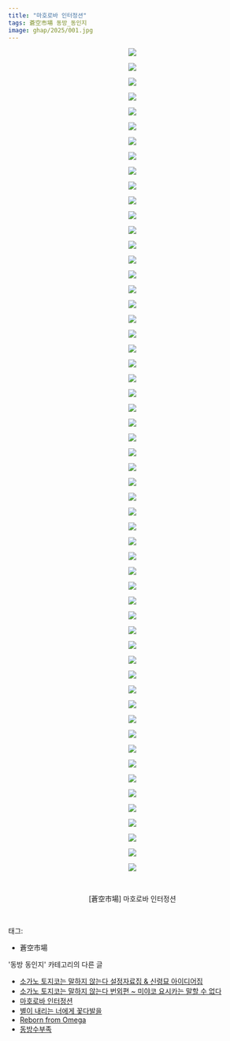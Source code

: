 ```yaml
---
title: "마호로바 인터정션"
tags: 蒼空市場 동방_동인지
image: ghap/2025/001.jpg
---
```

<div class="article">
<p style="text-align: center; clear: none; float: none;"><img src="{{ site.nasurl }}/ghap/2025/001.jpg"/></p>
<p style="text-align: center; clear: none; float: none;"><img src="{{ site.nasurl }}/ghap/2025/002.jpg"/></p>
<p style="text-align: center; clear: none; float: none;"><img src="{{ site.nasurl }}/ghap/2025/003.jpg"/></p>
<p style="text-align: center; clear: none; float: none;"><img src="{{ site.nasurl }}/ghap/2025/004.jpg"/></p>
<p style="text-align: center; clear: none; float: none;"><img src="{{ site.nasurl }}/ghap/2025/005.jpg"/></p>
<p style="text-align: center; clear: none; float: none;"><img src="{{ site.nasurl }}/ghap/2025/006.jpg"/></p>
<p style="text-align: center; clear: none; float: none;"><img src="{{ site.nasurl }}/ghap/2025/007.jpg"/></p>
<p style="text-align: center; clear: none; float: none;"><img src="{{ site.nasurl }}/ghap/2025/008.jpg"/></p>
<p style="text-align: center; clear: none; float: none;"><img src="{{ site.nasurl }}/ghap/2025/009.jpg"/></p>
<p style="text-align: center; clear: none; float: none;"><img src="{{ site.nasurl }}/ghap/2025/010.jpg"/></p>
<p style="text-align: center; clear: none; float: none;"><img src="{{ site.nasurl }}/ghap/2025/011.jpg"/></p>
<p style="text-align: center; clear: none; float: none;"><img src="{{ site.nasurl }}/ghap/2025/012.jpg"/></p>
<p style="text-align: center; clear: none; float: none;"><img src="{{ site.nasurl }}/ghap/2025/013.jpg"/></p>
<p style="text-align: center; clear: none; float: none;"><img src="{{ site.nasurl }}/ghap/2025/014.jpg"/></p>
<p style="text-align: center; clear: none; float: none;"><img src="{{ site.nasurl }}/ghap/2025/015.jpg"/></p>
<p style="text-align: center; clear: none; float: none;"><img src="{{ site.nasurl }}/ghap/2025/016.jpg"/></p>
<p style="text-align: center; clear: none; float: none;"><img src="{{ site.nasurl }}/ghap/2025/017.jpg"/></p>
<p style="text-align: center; clear: none; float: none;"><img src="{{ site.nasurl }}/ghap/2025/018.jpg"/></p>
<p style="text-align: center; clear: none; float: none;"><img src="{{ site.nasurl }}/ghap/2025/019.jpg"/></p>
<p style="text-align: center; clear: none; float: none;"><img src="{{ site.nasurl }}/ghap/2025/020.jpg"/></p>
<p style="text-align: center; clear: none; float: none;"><img src="{{ site.nasurl }}/ghap/2025/021.jpg"/></p>
<p style="text-align: center; clear: none; float: none;"><img src="{{ site.nasurl }}/ghap/2025/022.jpg"/></p>
<p style="text-align: center; clear: none; float: none;"><img src="{{ site.nasurl }}/ghap/2025/023.jpg"/></p>
<p style="text-align: center; clear: none; float: none;"><img src="{{ site.nasurl }}/ghap/2025/024.jpg"/></p>
<p style="text-align: center; clear: none; float: none;"><img src="{{ site.nasurl }}/ghap/2025/025.jpg"/></p>
<p style="text-align: center; clear: none; float: none;"><img src="{{ site.nasurl }}/ghap/2025/026.jpg"/></p>
<p style="text-align: center; clear: none; float: none;"><img src="{{ site.nasurl }}/ghap/2025/027.jpg"/></p>
<p style="text-align: center; clear: none; float: none;"><img src="{{ site.nasurl }}/ghap/2025/028.jpg"/></p>
<p style="text-align: center; clear: none; float: none;"><img src="{{ site.nasurl }}/ghap/2025/029.jpg"/></p>
<p style="text-align: center; clear: none; float: none;"><img src="{{ site.nasurl }}/ghap/2025/030.jpg"/></p>
<p style="text-align: center; clear: none; float: none;"><img src="{{ site.nasurl }}/ghap/2025/031.jpg"/></p>
<p style="text-align: center; clear: none; float: none;"><img src="{{ site.nasurl }}/ghap/2025/032.jpg"/></p>
<p style="text-align: center; clear: none; float: none;"><img src="{{ site.nasurl }}/ghap/2025/033.jpg"/></p>
<p style="text-align: center; clear: none; float: none;"><img src="{{ site.nasurl }}/ghap/2025/034.jpg"/></p>
<p style="text-align: center; clear: none; float: none;"><img src="{{ site.nasurl }}/ghap/2025/035.jpg"/></p>
<p style="text-align: center; clear: none; float: none;"><img src="{{ site.nasurl }}/ghap/2025/036.jpg"/></p>
<p style="text-align: center; clear: none; float: none;"><img src="{{ site.nasurl }}/ghap/2025/037.jpg"/></p>
<p style="text-align: center; clear: none; float: none;"><img src="{{ site.nasurl }}/ghap/2025/038.jpg"/></p>
<p style="text-align: center; clear: none; float: none;"><img src="{{ site.nasurl }}/ghap/2025/039.jpg"/></p>
<p style="text-align: center; clear: none; float: none;"><img src="{{ site.nasurl }}/ghap/2025/040.jpg"/></p>
<p style="text-align: center; clear: none; float: none;"><img src="{{ site.nasurl }}/ghap/2025/041.jpg"/></p>
<p style="text-align: center; clear: none; float: none;"><img src="{{ site.nasurl }}/ghap/2025/042.jpg"/></p>
<p style="text-align: center; clear: none; float: none;"><img src="{{ site.nasurl }}/ghap/2025/043.jpg"/></p>
<p style="text-align: center; clear: none; float: none;"><img src="{{ site.nasurl }}/ghap/2025/044.jpg"/></p>
<p style="text-align: center; clear: none; float: none;"><img src="{{ site.nasurl }}/ghap/2025/045.jpg"/></p>
<p style="text-align: center; clear: none; float: none;"><img src="{{ site.nasurl }}/ghap/2025/046.jpg"/></p>
<p style="text-align: center; clear: none; float: none;"><img src="{{ site.nasurl }}/ghap/2025/047.jpg"/></p>
<p style="text-align: center; clear: none; float: none;"><img src="{{ site.nasurl }}/ghap/2025/048.jpg"/></p>
<p style="text-align: center; clear: none; float: none;"><img src="{{ site.nasurl }}/ghap/2025/049.jpg"/></p>
<p style="text-align: center; clear: none; float: none;"><img src="{{ site.nasurl }}/ghap/2025/050.jpg"/></p>
<p style="text-align: center; clear: none; float: none;"><img src="{{ site.nasurl }}/ghap/2025/051.jpg"/></p>
<p style="text-align: center; clear: none; float: none;"><img src="{{ site.nasurl }}/ghap/2025/052.jpg"/></p>
<p style="text-align: center; clear: none; float: none;"><img src="{{ site.nasurl }}/ghap/2025/053.jpg"/></p>
<p style="text-align: center; clear: none; float: none;"><img src="{{ site.nasurl }}/ghap/2025/054.jpg"/></p>
<p style="text-align: center; clear: none; float: none;"><img src="{{ site.nasurl }}/ghap/2025/055.jpg"/></p>
<p style="text-align: center; clear: none; float: none;"><img src="{{ site.nasurl }}/ghap/2025/056.jpg"/></p>
<p style="text-align: center; clear: none; float: none;"><br/></p>
<p style="text-align: center; clear: none; float: none;">[蒼空市場] 마호로바 인터정션</p>
<p style="text-align: center; clear: none; float: none;"><br/></p>
</div><div class="tagTrail">
<p>태그: </p>
<ul>
<li>蒼空市場</li>
</ul>
</div><div class="another">
<p>'동방 동인지' 카테고리의 다른 글</p>
<ul>
<li><a href="/2016-09-07-ghap_2028">소가노 토지코는 말하지 않는다 설정자료집 &amp; 신령묘 아이디어집</a></li>
<li><a href="/2016-09-07-ghap_2027">소가노 토지코는 말하지 않는다 번외편 ~ 미야코 요시카는 말할 수 없다</a></li>
<li><a href="/2016-09-06-ghap_2025">마호로바 인터정션</a></li>
<li><a href="/2016-09-06-ghap_2022">별이 내리는 너에게 꽃다발을</a></li>
<li><a href="/2016-09-06-ghap_2021">Reborn from Omega</a></li>
<li><a href="/2016-09-06-ghap_2020">동방수부족</a></li>
</ul>
</div><div class="cb_module cb_fluid">
<div class="cb_wrt cb_profile">
</div><!-- commentList close -->
</div>